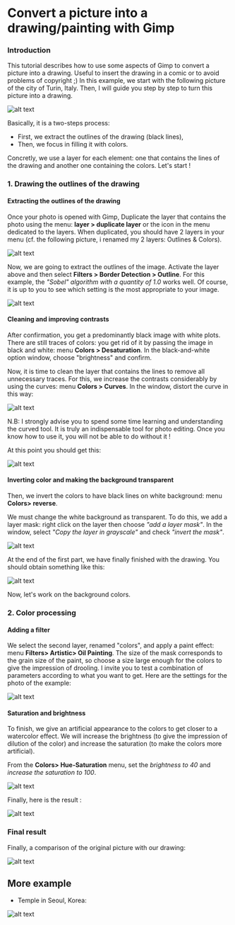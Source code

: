 # Convert a picture into a drawing/painting with Gimp

### Introduction
This tutorial describes how to use some aspects of Gimp to convert a picture into a drawing. Useful to insert the drawing in a comic or to avoid problems of copyright ;)
In this example, we start with the following picture of the city of Turin, Italy. Then, I will guide you step by step to turn this picture into a drawing. 

![alt text](https://github.com/martraire/PhotoToSketch/blob/master/images/Turin.jpg)

Basically, it is a two-steps process:
  * First, we extract the outlines of the drawing (black lines),
  * Then, we focus in filling it with colors. 
  
Concretly, we use a layer for each element: one that contains the lines of the drawing and another one containing the colors. Let's start !


### 1. Drawing the outlines of the drawing
#### Extracting the outlines of the drawing
Once your photo is opened with Gimp, Duplicate the layer that contains the photo using the menu: **layer > duplicate layer** or the icon in the menu dedicated to the layers. When duplicated, you should have 2 layers in your menu (cf. the following picture, i renamed my 2 layers: Outlines & Colors).

![alt text](https://github.com/martraire/PhotoToSketch/blob/master/images/Step1.jpg)

Now, we are going to extract the outlines of the image. Activate the layer above and then select **Filters > Border Detection > Outline**.
For this example, the *"Sobel" algorithm with a quantity of 1.0* works well. Of course, it is up to you to see which setting is the most appropriate to your image. 

![alt text](https://github.com/martraire/PhotoToSketch/blob/master/images/Step2.png)


#### Cleaning and improving contrasts

After confirmation, you get a predominantly black image with white plots. There are still traces of colors: you get rid of it by passing the image in black and white: menu **Colors > Desaturation**. In the black-and-white option window, choose "brightness" and confirm.

Now, it is time to clean the layer that contains the lines to remove all unnecessary traces. For this, we increase the contrasts considerably by using the curves: menu **Colors > Curves**. In the window, distort the curve in this way:

![alt text](https://github.com/martraire/PhotoToSketch/blob/master/images/Step3.png)

N.B: I strongly advise you to spend some time learning and understanding the curved tool. It is truly an indispensable tool for photo editing. Once you know how to use it, you will not be able to do without it !

At this point you should get this:

![alt text](https://github.com/martraire/PhotoToSketch/blob/master/images/Step4.png)


#### Inverting color and making the background transparent

Then, we invert the colors to have black lines on white background: menu **Colors> reverse**.

We must change the white background as transparent. To do this, we add a layer mask: right click on the layer then choose *"add a layer mask"*. In the window, select *"Copy the layer in grayscale"* and check *"invert the mask"*.

![alt text](https://github.com/martraire/PhotoToSketch/blob/master/images/step5.png)

At the end of the first part, we have finally finished with the drawing. You should obtain something like this: 

![alt text](https://github.com/martraire/PhotoToSketch/blob/master/images/Result_EndPart1.png)

Now, let's work on the background colors.


### 2. Color processing
#### Adding a filter

We select the second layer, renamed "colors", and apply a paint effect: menu **Filters> Artistic> Oil Painting**. The size of the mask corresponds to the grain size of the paint, so choose a size large enough for the colors to give the impression of drooling. I invite you to test a combination of parameters according to what you want to get. Here are the settings for the photo of the example:

![alt text](https://github.com/martraire/PhotoToSketch/blob/master/images/Step6.png)

#### Saturation and brightness 
To finish, we give an artificial appearance to the colors to get closer to a watercolor effect. We will increase the brightness (to give the impression of dilution of the color) and increase the saturation (to make the colors more artificial).

From the **Colors> Hue-Saturation** menu, set the *brightness to 40* and *increase the saturation to 100*.

![alt text](https://github.com/martraire/PhotoToSketch/blob/master/images/Step7.png)

Finally, here is the result :

![alt text](https://github.com/martraire/PhotoToSketch/blob/master/images/Step8.jpg)

### Final result
Finally, a comparison of the original picture with our drawing:

![alt text](https://github.com/martraire/PhotoToSketch/blob/master/images/FinalComparison.png)


## More example

- Temple in Seoul, Korea:

![alt text](https://github.com/martraire/PhotoToSketch/blob/master/images/FinalComp_ex2.png)



